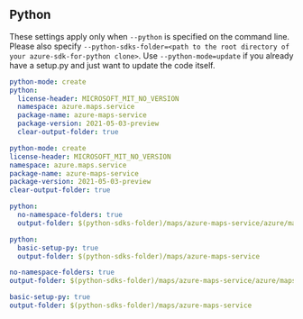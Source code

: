 ## Python

These settings apply only when `--python` is specified on the command line.
Please also specify `--python-sdks-folder=<path to the root directory of your azure-sdk-for-python clone>`.
Use `--python-mode=update` if you already have a setup.py and just want to update the code itself.

``` yaml $(python) && !$(track2)
python-mode: create
python:
  license-header: MICROSOFT_MIT_NO_VERSION
  namespace: azure.maps.service
  package-name: azure-maps-service
  package-version: 2021-05-03-preview
  clear-output-folder: true
```
``` yaml $(python) && $(track2)
python-mode: create
license-header: MICROSOFT_MIT_NO_VERSION
namespace: azure.maps.service
package-name: azure-maps-service
package-version: 2021-05-03-preview
clear-output-folder: true
```
``` yaml $(python) && $(python-mode) == 'asdf' && !$(track2)
python:
  no-namespace-folders: true
  output-folder: $(python-sdks-folder)/maps/azure-maps-service/azure/maps/_generated
```
``` yaml $(python) && !$(track2)
python:
  basic-setup-py: true
  output-folder: $(python-sdks-folder)/maps/azure-maps-service
```
``` yaml $(python) && $(python-mode) == 'asdf' && $(track2)
no-namespace-folders: true
output-folder: $(python-sdks-folder)/maps/azure-maps-service/azure/maps/_generated
```
``` yaml $(python) && $(track2)
basic-setup-py: true
output-folder: $(python-sdks-folder)/maps/azure-maps-service
```
